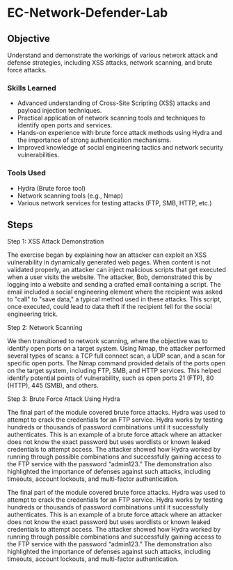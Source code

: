 # EC-Network-Defender-Lab

## Objective

Understand and demonstrate the workings of various network attack and defense strategies, including XSS attacks, network scanning, and brute force attacks.


### Skills Learned

- Advanced understanding of Cross-Site Scripting (XSS) attacks and payload injection techniques.
- Practical application of network scanning tools and techniques to identify open ports and services.
- Hands-on experience with brute force attack methods using Hydra and the importance of strong authentication mechanisms.
- Improved knowledge of social engineering tactics and network security vulnerabilities.

### Tools Used

- Hydra (Brute force tool)
- Network scanning tools (e.g., Nmap)
- Various network services for testing attacks (FTP, SMB, HTTP, etc.)

## Steps
Step 1: XSS Attack Demonstration

The exercise began by explaining how an attacker can exploit an XSS vulnerability in dynamically generated web pages. When content is not validated properly, an attacker can inject malicious scripts that get executed when a user visits the website.
The attacker, Bob, demonstrated this by logging into a website and sending a crafted email containing a script. The email included a social engineering element where the recipient was asked to "call" to "save data," a typical method used in these attacks.
This script, once executed, could lead to data theft if the recipient fell for the social engineering trick.

Step 2: Network Scanning

We then transitioned to network scanning, where the objective was to identify open ports on a target system.
Using Nmap, the attacker performed several types of scans: a TCP full connect scan, a UDP scan, and a scan for specific open ports. The Nmap command provided details of the ports open on the target system, including FTP, SMB, and HTTP services.
This helped identify potential points of vulnerability, such as open ports 21 (FTP), 80 (HTTP), 445 (SMB), and others.

Step 3: Brute Force Attack Using Hydra

The final part of the module covered brute force attacks. Hydra was used to attempt to crack the credentials for an FTP service.
Hydra works by testing hundreds or thousands of password combinations until it successfully authenticates. This is an example of a brute force attack where an attacker does not know the exact password but uses wordlists or known leaked credentials to attempt access.
The attacker showed how Hydra worked by running through possible combinations and successfully gaining access to the FTP service with the password “admin123.”
The demonstration also highlighted the importance of defenses against such attacks, including timeouts, account lockouts, and multi-factor authentication.

The final part of the module covered brute force attacks. Hydra was used to attempt to crack the credentials for an FTP service.
Hydra works by testing hundreds or thousands of password combinations until it successfully authenticates. This is an example of a brute force attack where an attacker does not know the exact password but uses wordlists or known leaked credentials to attempt access.
The attacker showed how Hydra worked by running through possible combinations and successfully gaining access to the FTP service with the password “admin123.”
The demonstration also highlighted the importance of defenses against such attacks, including timeouts, account lockouts, and multi-factor authentication.
